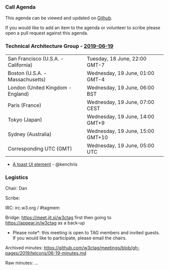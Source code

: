 ### Call Agenda

This agenda can be viewed and updated on [Github](https://github.com/w3ctag/meetings/blob/gh-pages/2019/telcons/06-19-agenda.md).

If you would like to add an item to the agenda or volunteer to scribe please open a pull request against this agenda.

### Technical Architecture Group - [2019-06-19](https://www.timeanddate.com/worldclock/converter.html?iso=20190619T050000&p1=224&p2=43&p3=136&p4=195&p5=248&p6=240)

<table>
<tr><td> San Francisco (U.S.A. - California) <td> Tuesday, 18 June, 22:00 GMT-7</td></tr>
<tr><td> Boston (U.S.A. - Massachusetts) <td> Wednesday, 19 June, 01:00 GMT-4</td></tr>
<tr><td> London (United Kingdom - England) <td> Wednesday, 19 June, 06:00 BST</td></tr>
<tr><td> Paris (France) <td> Wednesday, 19 June, 07:00 CEST</td></tr>
<tr><td> Tokyo (Japan) <td> Wednesday, 19 June, 14:00 GMT+9</td></tr>
<tr><td> Sydney (Australia) <td> Wednesday, 19 June, 15:00 GMT+10</td></tr>
<tr><td> Corresponding UTC (GMT) <td> Wednesday, 19 June, 05:00 UTC</td></tr>
</table>

* [A toast UI element](https://github.com/w3ctag/design-reviews/issues/385) - @kenchris

### Logistics

Chair: Dan

Scribe:

IRC: irc.w3.org / #tagmem

Bridge: https://meet.jit.si/w3ctag first then going to https://appear.in/w3ctag as a back-up

* Please note*: this meeting is open to TAG members and invited guests. If you would like to participate, please email the chairs.

Archived minutes: https://github.com/w3ctag/meetings/blob/gh-pages/2019/telcons/06-19-minutes.md

Raw minutes: ...
